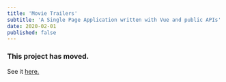 ```yaml
---
title: 'Movie Trailers'
subtitle: 'A Single Page Application written with Vue and public APIs'
date: 2020-02-01
published: false
---
```


### This project has moved.

See it [here.](../project/movie-catalog)
